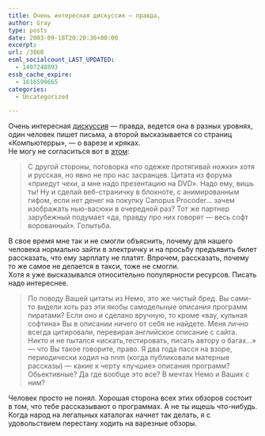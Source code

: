 ```yaml
---
title: Очень интересная дискуссия — правда,
author: Gray
type: posts
date: 2003-09-18T20:20:36+00:00
excerpt:
url: /3860
esml_socialcount_LAST_UPDATED:
  - 1497248893
essb_cache_expire:
  - 1616599665
categories:
  - Uncategorized

---
```








Очень интересная <a href="http://www.am-soft.ru/kt.html" target="_blank">дискуссия</a> &#8212; правда, ведется она в разных уровнях, один человек пишет письма, а второй высказывается со страниц &#171;Компьютерры&#187;, &#8212; о варезе и кряках.  
Не могу не согласиться вот в <a href="http://www.am-soft.ru/2g.txt" target="_blank">этом</a>:

> С другой стороны, поговорка &#171;по одежке протягивай ножки&#187; хотя и русская, но явно не про нас засранцев. Цитата из форума &#171;приедут чехи, а мне надо презентацию на DVD&#187;. Надо ему, вишь ты! Ну и сделай веб-страничку в блокноте, с анимированным гифом, если нет денег на покупку Canopus Procoder&#8230; зачем изображать нью-васюки в очередной раз? Тот же партнер зарубежный подумает &#171;да, правду про них говорят &#8212; весь софт ворованный&#187;. Голытьба.

В свое время мне так и не смогли объяснить, почему для нашего человека нормально зайти в электричку и на просьбу предъявить билет рассказать, что ему зарплату не платят. Впрочем, рассказать, почему то же самое не делается в такси, тоже не смогли.  
Хотя я уже высказывался относительно популярности ресурсов. Писать надо интереснее.

> По поводу Вашей цитаты из Немо, это же чистый бред. Вы сами-то видели хоть раз эти якобы самодельные описания программ пиратами? Если оно и сделано вручную, то кроме &#171;вау, кульная софтина&#187; Вы в описании ничего от себя не найдете. Меня лично всегда цитировали, перевирая английское описание с сайта. Никто и не пытался &#171;искать,тестировать, писать автору о багах&#8230;&#187; &#8212; что Вы такое говорите, право. Я два года пасся на взоре, периодически ходил на nnm (когда публиковали матерные рассказы) &#8212; какие к черту &#171;лучшие&#187; описания программ? Обьективные? Да где вообще это все? В мечтах Немо и Ваших с ним?

Человек просто не понял. Хорошая сторона всех этих обзоров состоит в том, что тебе рассказывают о программах. А не ты ищешь что-нибудь. Когда народ на легальных каталогах начнет так делать, я с удовольствием перестану ходить на варезные обзоры.